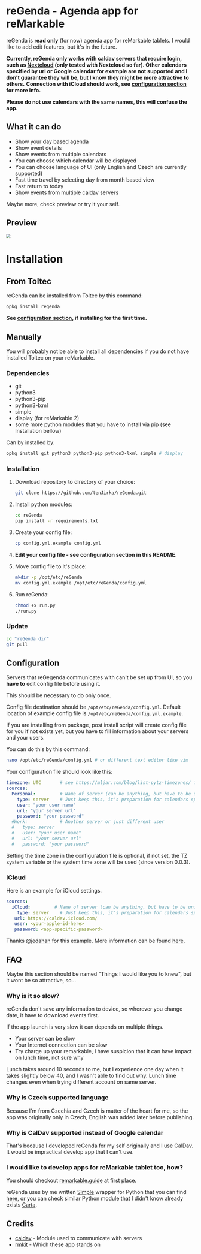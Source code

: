 # reGenda - Agenda app for reMarkable

reGenda is **read only** (for now) agenda app for reMarkable tablets. I would like to add edit features, but it's in the future.

**Currently, reGenda only works with caldav servers that require login, such as [Nextcloud](https://nextcloud.com/) (only tested with Nextcloud so far). Other calendars specified by url or Google calendar for example are not supported and I don't guarantee they will be, but I know they might be more attractive to others.**
**Connection with iCloud should work, see [configuration section](https://github.com/tenJirka/reGenda#icloud) for more info.**

**Please do not use calendars with the same names, this will confuse the app.**

## What it can do

- Show your day based agenda
- Show event details
- Show events from multiple calendars
- You can choose which calendar will be displayed
- You can choose language of UI (only English and Czech are currently supported)
- Fast time travel by selecting day from month based view
- Fast return to today
- Show events from multiple caldav servers

Maybe more, check preview or try it your self.

## Preview

<img src="previews/Preview1.gif" style="zoom:67%;" />

# Installation

## From Toltec

reGenda can be installed from Toltec by this command:

```bash
opkg install regenda
```

**See [configuration section](https://github.com/tenJirka/reGenda#configuration), if installing for the first time.**

## Manually

You will probably not be able to install all dependencies if you do not have installed Toltec on your reMarkable.

### Dependencies

- git
- python3
- python3-pip
- python3-lxml
- simple
- display (for reMarkable 2)
- some more python modules that you have to install via pip (see Installation bellow)

Can by installed by:

```bash
opkg install git python3 python3-pip python3-lxml simple # display
```

### Installation

1. Download repository to directory of your choice:

   ```bash
   git clone https://github.com/tenJirka/reGenda.git
   ```

2. Install python modules:

   ```bash
   cd reGenda
   pip install -r requirements.txt
   ```

3. Create your config file:

   ```bash
   cp config.yml.example config.yml
   ```

4. **Edit your config file - see configuration section in this README.**

5. Move config file to it's place:

   ```bash
   mkdir -p /opt/etc/reGenda
   mv config.yml.example /opt/etc/reGenda/config.yml
   ```

6. Run reGenda:

   ```bash
   chmod +x run.py
   ./run.py
   ```

### Update

```bash
cd "reGenda dir"
git pull
```

## Configuration

Servers that reGegenda communicates with can't be set up from UI, so you **have to** edit config file before using it.

This should be necessary to do only once.

Config file destination should be  `/opt/etc/reGenda/config.yml`. Default location of example config file is `/opt/etc/reGenda/config.yml.example`.

If you are installing from package, post install script will create config file for you if not exists yet, but you have to fill information about your servers and your users.

You can do this by this command:

```bash
nano /opt/etc/reGenda/config.yml # or different text editor like vim
```

Your configuration file should look like this:

```yaml
timezone: UTC       # see https://mljar.com/blog/list-pytz-timezones/ for all available timezones
sources:
  Personal:         # Name of server (can be anything, but have to be unique in this config)
    type: server    # Just keep this, it's preparation for calendars specified by url
    user: "your user name"
    url: "your server url"
    password: "your password"
  #Work:            # Another server or just different user
  #   type: server 
  #   user: "your user name"
  #   url: "your server url"
  #   password: "your password"
```

Setting the time zone in the configuration file is optional, if not set, the TZ system variable or the system time zone will be used (since version 0.0.3).

### iCloud
Here is an example for iCloud settings.
```yaml
sources:
  iCloud:         # Name of server (can be anything, but have to be unique in this config)
    type: server    # Just keep this, it's preparation for calendars specified by url
   url: https://caldav.icloud.com/
   user: <your-apple-id-here>
   password: <app-specific-password>
```
Thanks [@jedahan](https://github.com/jedahan) for this example. More information can be found [here](https://github.com/tenJirka/reGenda/discussions/5).

## FAQ

Maybe this section should be named "Things I would like you to knew", but it wont be so attractive, so…

### Why is it so slow?

reGenda don't save any information to device, so wherever you change date, it have to download events first.

If the app launch is very slow it can depends on multiple things.

- Your server can be slow
- Your Internet connection can be slow
- Try charge up your remarkable, I have suspicion that it can have impact on lunch time, not sure why

Lunch takes around 10 seconds to me, but I experience one day when it takes slightly below 40, and I wasn't able to find out why. Lunch time changes even when trying different account on same server.

### Why is Czech supported language

Because I'm from Czechia and Czech is matter of the heart for me, so the app was originally only in Czech, English was added later before publishing.

### Why is CalDav supported instead of Google calendar

That's because I  developed reGenda for my self originally and I use CalDav. It would be impractical develop app that I can't use.

### I would like to develop apps for reMarkable tablet too, how?

You should checkout [remarkable.guide]( https://remarkable.guide/) at first place.

reGenda uses by me written [Simple](https://rmkit.dev/apps/sas) wrapper for Python that you can find [here](https://github.com/tenJirka/rm-pySAS), or you can check similar Python module that I didn't know already exists [Carta](https://github.com/Jayy001/Carta).

## Credits

- [caldav](https://github.com/python-caldav/caldav) - Module used to communicate with servers
- [rmkit](https://rmkit.dev/) - Which these app stands on
